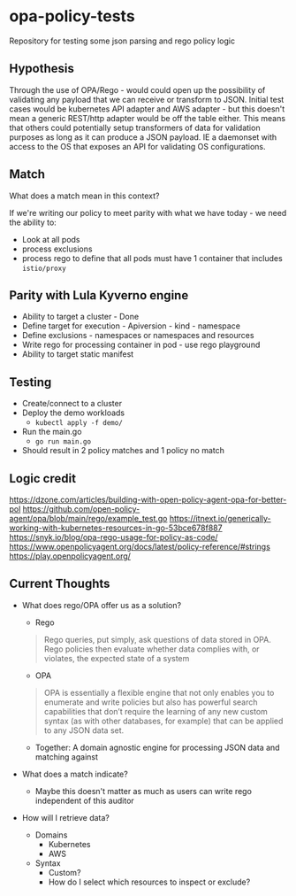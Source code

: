 # opa-policy-tests
Repository for testing some json parsing and rego policy logic

## Hypothesis
Through the use of OPA/Rego - would could open up the possibility of validating any payload that we can receive or transform to JSON. Initial test cases would be kubernetes API adapter and AWS adapter - but this doesn't mean a generic REST/http adapter would be off the table either. This means that others could potentially setup transformers of data for validation purposes as long as it can produce a JSON payload. IE a daemonset with access to the OS that exposes an API for validating OS configurations. 

## Match
What does a match mean in this context?

If we're writing our policy to meet parity with what we have today - we need the ability to:
- Look at all pods
- process exclusions
- process rego to define that all pods must have 1 container that includes `istio/proxy`

## Parity with Lula Kyverno engine
- Ability to target a cluster - Done
- Define target for execution - Apiversion - kind - namespace
- Define exclusions - namespaces or namespaces and resources
- Write rego for processing container in pod - use rego playground
- Ability to target static manifest

## Testing
- Create/connect to a cluster
- Deploy the demo workloads
    - `kubectl apply -f demo/`
- Run the main.go
    - `go run main.go`
- Should result in 2 policy matches and 1 policy no match

## Logic credit

https://dzone.com/articles/building-with-open-policy-agent-opa-for-better-pol
https://github.com/open-policy-agent/opa/blob/main/rego/example_test.go
https://itnext.io/generically-working-with-kubernetes-resources-in-go-53bce678f887
https://snyk.io/blog/opa-rego-usage-for-policy-as-code/
https://www.openpolicyagent.org/docs/latest/policy-reference/#strings
https://play.openpolicyagent.org/

## Current Thoughts

- What does rego/OPA offer us as a solution?
    - Rego
    > Rego queries, put simply, ask questions of data stored in OPA. Rego policies then evaluate whether data complies with, or violates, the expected state of a system 
    - OPA
    > OPA is essentially a flexible engine that not only enables you to enumerate and write policies but also has powerful search capabilities that don’t require the learning of any new custom syntax (as with other databases, for example) that can be applied to any JSON data set.
    - Together: A domain agnostic engine for processing JSON data and matching against 

- What does a match indicate?
    - Maybe this doesn't  matter as much as users can write rego independent of this auditor
- How will I retrieve data?
    - Domains
        - Kubernetes
        - AWS
    - Syntax
        - Custom?
        - How do I select which resources to inspect or exclude?
